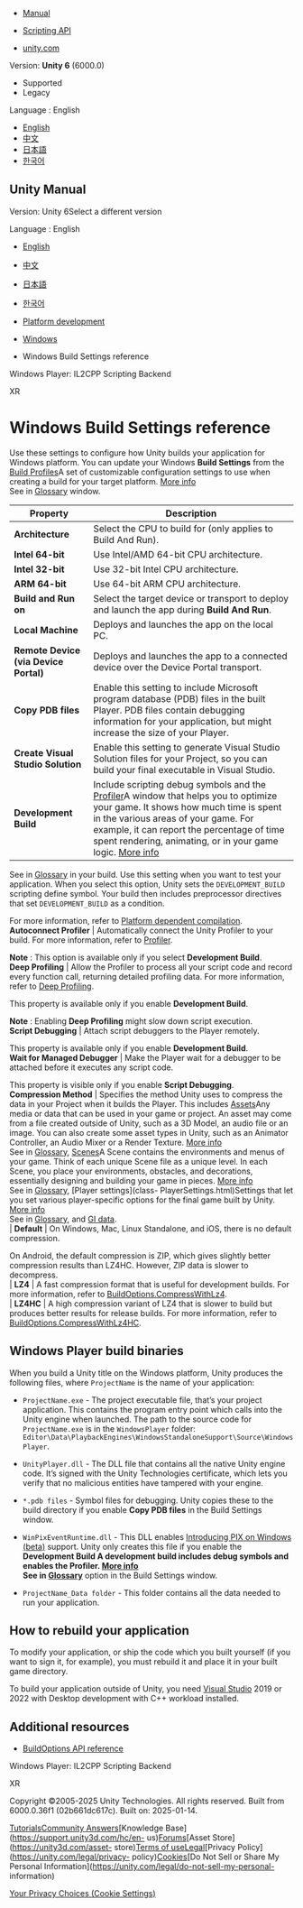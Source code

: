 [](https://docs.unity3d.com)

  * [Manual](../Manual/index.html)
  * [Scripting API](../ScriptReference/index.html)

  * [unity.com](https://unity.com/)

Version: **Unity 6** (6000.0)

  * Supported
  * Legacy

Language : English

  * [English](/Manual/WindowsStandaloneBinaries.html)
  * [中文](/cn/current/Manual/WindowsStandaloneBinaries.html)
  * [日本語](/ja/current/Manual/WindowsStandaloneBinaries.html)
  * [한국어](/kr/current/Manual/WindowsStandaloneBinaries.html)

[](https://docs.unity3d.com)

## Unity Manual

Version: Unity 6Select a different version

Language : English

  * [English](/Manual/WindowsStandaloneBinaries.html)
  * [中文](/cn/current/Manual/WindowsStandaloneBinaries.html)
  * [日本語](/ja/current/Manual/WindowsStandaloneBinaries.html)
  * [한국어](/kr/current/Manual/WindowsStandaloneBinaries.html)

  * [Platform development ](PlatformSpecific.html)
  * [Windows](Windows.html)
  * Windows Build Settings reference

[](WindowsPlayerIL2CPPScriptingBackend.html)

Windows Player: IL2CPP Scripting Backend

[](XR.html)

XR

# Windows Build Settings reference

Use these settings to configure how Unity builds your application for Windows
platform. You can update your Windows **Build Settings** from the [Build
Profiles](https://docs.unity3d.com/2023.3/Documentation/Manual/BuildSettings.html)A
set of customizable configuration settings to use when creating a build for
your target platform. [More info](build-profiles.html)  
See in [Glossary](Glossary.html#Buildprofile) window.

**Property** | **Description**  
---|---  
**Architecture** | Select the CPU to build for (only applies to Build And Run).  
| **Intel 64-bit** | Use Intel/AMD 64-bit CPU architecture.  
| **Intel 32-bit** | Use 32-bit Intel CPU architecture.  
| **ARM 64-bit** | Use 64-bit ARM CPU architecture.  
**Build and Run on** | Select the target device or transport to deploy and launch the app during **Build And Run**.  
| **Local Machine** | Deploys and launches the app on the local PC.  
| **Remote Device (via Device Portal)** | Deploys and launches the app to a connected device over the Device Portal transport.  
**Copy PDB files** | Enable this setting to include Microsoft program database (PDB) files in the built Player. PDB files contain debugging information for your application, but might increase the size of your Player.  
**Create Visual Studio Solution** | Enable this setting to generate Visual Studio Solution files for your Project, so you can build your final executable in Visual Studio.  
**Development Build** | Include scripting debug symbols and the [Profiler](Profiler.html)A window that helps you to optimize your game. It shows how much time is spent in the various areas of your game. For example, it can report the percentage of time spent rendering, animating, or in your game logic. [More info](Profiler.html)  
See in [Glossary](Glossary.html#Profiler) in your build. Use this setting when
you want to test your application. When you select this option, Unity sets the
`DEVELOPMENT_BUILD` scripting define symbol. Your build then includes
preprocessor directives that set `DEVELOPMENT_BUILD` as a condition.  
  
For more information, refer to [Platform dependent
compilation](PlatformDependentCompilation).  
**Autoconnect Profiler** | Automatically connect the Unity Profiler to your build. For more information, refer to [Profiler](Profiler.html).  
  
**Note** : This option is available only if you select **Development Build**.  
**Deep Profiling** | Allow the Profiler to process all your script code and record every function call, returning detailed profiling data. For more information, refer to [Deep Profiling](ProfilerWindow.html#deep-profiling).   
  
This property is available only if you enable **Development Build**.  
  
**Note** : Enabling **Deep Profiling** might slow down script execution.  
**Script Debugging** | Attach script debuggers to the Player remotely.   
  
This property is available only if you enable **Development Build**.  
**Wait for Managed Debugger** | Make the Player wait for a debugger to be attached before it executes any script code.  
  
This property is visible only if you enable **Script Debugging**.  
**Compression Method** | Specifies the method Unity uses to compress the data in your Project when it builds the Player. This includes [Assets](AssetTypes.html)Any media or data that can be used in your game or project. An asset may come from a file created outside of Unity, such as a 3D Model, an audio file or an image. You can also create some asset types in Unity, such as an Animator Controller, an Audio Mixer or a Render Texture. [More info](AssetWorkflow.html)  
See in [Glossary](Glossary.html#Asset), [Scenes](CreatingScenes.html)A Scene
contains the environments and menus of your game. Think of each unique Scene
file as a unique level. In each Scene, you place your environments, obstacles,
and decorations, essentially designing and building your game in pieces. [More
info](CreatingScenes.html)  
See in [Glossary](Glossary.html#Scene), [Player settings](class-
PlayerSettings.html)Settings that let you set various player-specific options
for the final game built by Unity. [More info](class-PlayerSettings.html)  
See in [Glossary](Glossary.html#PlayerSettings), and [GI data](GICache.html).  
| **Default** | On Windows, Mac, Linux Standalone, and iOS, there is no default compression.  
  
On Android, the default compression is ZIP, which gives slightly better
compression results than LZ4HC. However, ZIP data is slower to decompress.  
| **LZ4** | A fast compression format that is useful for development builds. For more information, refer to [BuildOptions.CompressWithLz4](../ScriptReference/BuildOptions.CompressWithLz4.html).  
| **LZ4HC** | A high compression variant of LZ4 that is slower to build but produces better results for release builds. For more information, refer to [BuildOptions.CompressWithLz4HC](../ScriptReference/BuildOptions.CompressWithLz4HC.html).  
  
## Windows Player build binaries

When you build a Unity title on the Windows platform, Unity produces the
following files, where `ProjectName` is the name of your application:

  * `ProjectName.exe` \- The project executable file, that’s your project application. This contains the program entry point which calls into the Unity engine when launched. The path to the source code for `ProjectName.exe` is in the `WindowsPlayer` folder: `Editor\Data\PlaybackEngines\WindowsStandaloneSupport\Source\WindowsPlayer`.
  * `UnityPlayer.dll` \- The DLL file that contains all the native Unity engine code. It’s signed with the Unity Technologies certificate, which lets you verify that no malicious entities have tampered with your engine.
  * `*.pdb files` \- Symbol files for debugging. Unity copies these to the build directory if you enable **Copy PDB files** in the Build Settings window.
  * `WinPixEventRuntime.dll` \- This DLL enables [Introducing PIX on Windows (beta)](https://blogs.msdn.microsoft.com/pix/2017/01/17/introducing-pix-on-windows-beta/) support. Unity only creates this file if you enable the ****Development Build** A development build includes debug symbols and enables the Profiler. [More info](https://docs.unity.com/devops/en/manual/build-target-configurations#Build_target_advanced_settings_overview)  
See in [Glossary](Glossary.html#DevelopmentBuild)** option in the Build
Settings window.

  * `ProjectName_Data folder` \- This folder contains all the data needed to run your application.

## How to rebuild your application

To modify your application, or ship the code which you built yourself (if you
want to sign it, for example), you must rebuild it and place it in your built
game directory.

To build your application outside of Unity, you need [Visual
Studio](https://www.visualstudio.com/) 2019 or 2022 with Desktop development
with C++ workload installed.

## Additional resources

  * [BuildOptions API reference](../ScriptReference/BuildOptions.html)

[](WindowsPlayerIL2CPPScriptingBackend.html)

Windows Player: IL2CPP Scripting Backend

[](XR.html)

XR

Copyright ©2005-2025 Unity Technologies. All rights reserved. Built from
6000.0.36f1 (02b661dc617c). Built on: 2025-01-14.

[Tutorials](https://learn.unity.com/)[Community
Answers](https://answers.unity3d.com)[Knowledge
Base](https://support.unity3d.com/hc/en-
us)[Forums](https://forum.unity3d.com)[Asset Store](https://unity3d.com/asset-
store)[Terms of
use](https://docs.unity3d.com/Manual/TermsOfUse.html)[Legal](https://unity.com/legal)[Privacy
Policy](https://unity.com/legal/privacy-
policy)[Cookies](https://unity.com/legal/cookie-policy)[Do Not Sell or Share
My Personal Information](https://unity.com/legal/do-not-sell-my-personal-
information)

[Your Privacy Choices (Cookie Settings)](javascript:void\(0\);)

